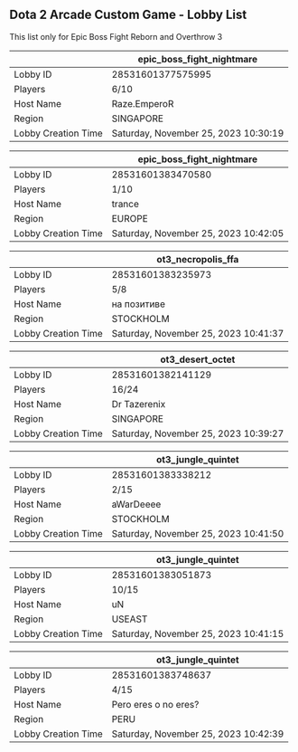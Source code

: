 ## Dota 2 Arcade Custom Game - Lobby List

This list only for Epic Boss Fight Reborn and Overthrow 3

|  | epic_boss_fight_nightmare |
| ------ | ------ |
| Lobby ID | 28531601377575995 |
| Players | 6/10 |
| Host Name | Raze.EmperoR |
| Region | SINGAPORE |
| Lobby Creation Time | Saturday, November 25, 2023 10:30:19 |


|  | epic_boss_fight_nightmare |
| ------ | ------ |
| Lobby ID | 28531601383470580 |
| Players | 1/10 |
| Host Name | trance |
| Region | EUROPE |
| Lobby Creation Time | Saturday, November 25, 2023 10:42:05 |


|  | ot3_necropolis_ffa |
| ------ | ------ |
| Lobby ID | 28531601383235973 |
| Players | 5/8 |
| Host Name | на позитиве |
| Region | STOCKHOLM |
| Lobby Creation Time | Saturday, November 25, 2023 10:41:37 |


|  | ot3_desert_octet |
| ------ | ------ |
| Lobby ID | 28531601382141129 |
| Players | 16/24 |
| Host Name | Dr Tazerenix |
| Region | SINGAPORE |
| Lobby Creation Time | Saturday, November 25, 2023 10:39:27 |


|  | ot3_jungle_quintet |
| ------ | ------ |
| Lobby ID | 28531601383338212 |
| Players | 2/15 |
| Host Name | aWarDeeee |
| Region | STOCKHOLM |
| Lobby Creation Time | Saturday, November 25, 2023 10:41:50 |


|  | ot3_jungle_quintet |
| ------ | ------ |
| Lobby ID | 28531601383051873 |
| Players | 10/15 |
| Host Name | uN |
| Region | USEAST |
| Lobby Creation Time | Saturday, November 25, 2023 10:41:15 |


|  | ot3_jungle_quintet |
| ------ | ------ |
| Lobby ID | 28531601383748637 |
| Players | 4/15 |
| Host Name | Pero eres o no eres? |
| Region | PERU |
| Lobby Creation Time | Saturday, November 25, 2023 10:42:39 |


